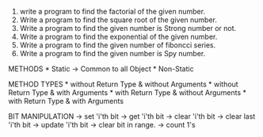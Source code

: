 1) write a program to find the factorial of the given number.
2) Write a program to find the square root of the given number.
3) Write a program to find the given number is Strong number or not.
4) Write a program to find the exponential of the given number.
5) Write a program to find the given number of fiboncci series.
6) Write a program to find the given number is Spy number.


METHODS
    * Static        -> Common to all Object
    * Non-Static

METHOD TYPES
    * without Return Type & without Arguments
    * without Return Type & with Arguments
    * with Return Type & without Arguments
    * with Return Type & with Arguments


BIT MANIPULATION
-> set 'i'th bit
-> get 'i'th bit
-> clear 'i'th bit
-> clear last 'i'th bit
-> update 'i'th bit
-> clear bit in range.
-> count 1's